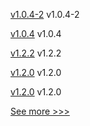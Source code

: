
[v1.0.4-2](https://github.com/hyperledger-labs/fabric-operator/releases/tag/v1.0.4-2) v1.0.4-2

[v1.0.4](https://github.com/hyperledger-labs/fabric-operator/releases/tag/v1.0.4) v1.0.4

[v1.2.2](https://github.com/hyperledger/firefly-sdk-nodejs/releases/tag/v1.2.2) v1.2.2

[v1.2.0](https://github.com/hyperledger/firefly-tokens-erc20-erc721/releases/tag/v1.2.0) v1.2.0

[v1.2.0](https://github.com/hyperledger/firefly-tokens-erc1155/releases/tag/v1.2.0) v1.2.0


[See more >>>](https://start-here.hyperledger.org/releases)
